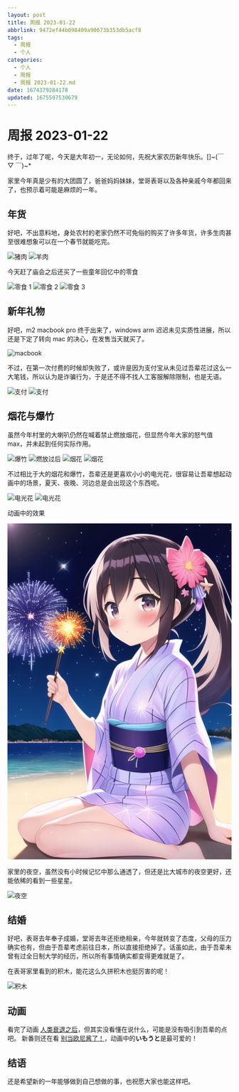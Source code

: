 ```yaml
---
layout: post
title: 周报 2023-01-22
abbrlink: 9472ef44b098409a90673b353db5acf8
tags:
  - 周报
  - 个人
categories:
  - 个人
  - 周报
  - 周报 2023-01-22.md
date: 1674379284178
updated: 1675597530679
---
```


# 周报 2023-01-22

终于，过年了呢，今天是大年初一，无论如何，先祝大家农历新年快乐。\[]\~(￣ ▽ ￣)\~\*

家里今年真是少有的大团圆了，爸爸妈妈妹妹，堂哥表哥以及各种亲戚今年都回来了，也预示着可能是麻烦的一年。

## 年货

好吧，不出意料地，身处农村的老家仍然不可免俗的购买了许多年货，许多生肉甚至很难想象可以在一个春节就能吃完。

![猪肉](https://image-proxy.rxliuli.com/?url=https://lh3.googleusercontent.com/pw/AL9nZEVEksMJMZ4E3W33-3gCDai-wJp6enyIdALU-4mKlNDQ21bHq-kS4Y1QJDTVD1FqI5tq-tooB4I-GTLzX8pMp_-LGU5XFAJSALPsXM14F3L7ews_iA-x2HXano1u6hakGC_o5vlaKOSKyVZm5c38KL8p=w733-h977-no)
![羊肉](https://image-proxy.rxliuli.com/?url=https://lh3.googleusercontent.com/pw/AL9nZEXoYwv86eDA2STgu_iZyN2bllSAhB_60dzincNtB2qENR-XvkbMCUW-AEYf5W0Ci8zb8-hmuIVq47-9L1UtiI9yl3ILCGgKmibtOHziEXDBIBjtJ9VialfvRUtjPFxCvfKIgl44pYdw6q-6A-zy7utP=w733-h977-no)

今天赶了庙会之后还买了一些童年回忆中的零食

![零食 1](https://image-proxy.rxliuli.com/?url=https://lh3.googleusercontent.com/pw/AL9nZEWb5495-EjoVY_X6sGexwQjA6Fu9_zBA2R3GRXsSgG5U0ZkppAmwQUHDtzxdM5jbozKHb0trHXBq0nKui4A5m5hYWVn4A3oQO3YQhGN74nYtFQk8QDscoVyjkGL8C_ehLWouOkLr7DokYvE62wbOsrx=w733-h977-no)
![零食 2](https://image-proxy.rxliuli.com/?url=https://lh3.googleusercontent.com/pw/AL9nZEXkXPKJrgHvIxV2WfawsZp7jIodSpZ2M3kzmtEACZPer62EogUO2LXayxYpGisRGyqB_NXNhR53MQZaMkTJte7Gq_UxMKeMVqzMM09LNkZ8CxlfjKLIMSuffE_jw0uTH5EDSlPdBiIMcVkfY0JVUM9q=w733-h977-no)
![零食 3](https://image-proxy.rxliuli.com/?url=https://lh3.googleusercontent.com/pw/AL9nZEXW1CXJVuFFs7b7jKDLCSNsXgR1wIBnlfRnxDObR52hMXZERJDklmG95vf4Sq7ABZhlt7lH_ngcFtFfypOfCBQYeKRnNUSXcP5t2ddLZDdSNkW3twtEE4MJIQXgDDdo_w-DmwtYnVjulQ05hwqpPmjr=w733-h977-no)

## 新年礼物

好吧，m2 macbook pro 终于出来了，windows arm 迟迟未见实质性进展，所以还是下定了转向 mac 的决心，在发售当天就买了。

![macbook](https://image-proxy.rxliuli.com/?url=https://lh3.googleusercontent.com/pw/AL9nZEXrjqTBd4diW61Tbff1XPotM2X260BoeUqtU4r32pI1iMyCdW-TOgpIx5IGmeyxRijH413U90LGa9w0cc_Y0Fb7nTfyaapLV73PjgkYVUI9FStc5N97kupyf8tqCQJHdTUoD8pk5Sj14AnDvP8bJ6KI=w440-h977-no)

不过，在第一次付费的时候却失败了，或许是因为支付宝从未见过吾辈花过这么一大笔钱，所以认为是诈骗行为，于是还不得不找人工客服解除限制，也是无语。

![支付](https://image-proxy.rxliuli.com/?url=https://lh3.googleusercontent.com/pw/AL9nZEWmMC1JKBHhguOBg8LG30LLC08XV7GMkd5nVj17KR1pPQEOGD48l6k1ZXK-BwzSoJnZQMv7iDicN6eYIpuF4SzIyjtXx1s6uvaWpZSb7fUTWAym5hyKgN71BISr5XEj8pJxJw-sDLSzzLfPiZtUsSEj=w440-h977-no)
![支付](https://image-proxy.rxliuli.com/?url=https://lh3.googleusercontent.com/pw/AL9nZEXQTkMttM9W-VMFF1XRHbIc0Ajg5AGg2ETXZuxov3BZLQ9JbjAaRaeumnOkg5dPpQW3o1Tfla_F7zjn8-uizLX6ZeA_gHBJ3FVb3oYmqcop1khsARHYOERkW2-zmW-gRdolJ9MqpuE5cK7fDTtrRPhn=w440-h977-no)

## 烟花与爆竹

虽然今年村里的大喇叭仍然在喊着禁止燃放烟花，但显然今年大家的怒气值 max，并未起到任何实际作用。

![爆竹](https://image-proxy.rxliuli.com/?url=https://lh3.googleusercontent.com/pw/AL9nZEVSeF18m6yjjYee_1uOyQ17k_0-qAnWBDQAM03WmYaCWn3k5i4UyfxuyoXQmFlSUQGxgGZFvHbGTds2GU1j2d-GZAxa2_m5hEY53BIjjdUYNu75XAj8jtXFsrLzK31E7r3BSeCVXqwNBgKGyuM0bwl3=w733-h977-no)
![燃放过后](https://image-proxy.rxliuli.com/?url=https://lh3.googleusercontent.com/pw/AL9nZEXZrGMandohorFwpzbpUQupsMpJcADMUvLBClCjOa_o9xijHQ7j8i9wulrkhFp58rD7JiZRywC9eJqDR7foVGVPgbOeXhReZ-IdaKqN7KU0skcYXsVZS4y-trirHumAJ-yZ4AWWT63Hre2ealCm3DXy=w1303-h977-no)
![烟花](https://image-proxy.rxliuli.com/?url=https://lh3.googleusercontent.com/pw/AL9nZEXZGXJyQrG_15OMO4BjWlkk4Ypw22z2u1q34RiPJtzLPYY7ekGFT32sz_dvGHKZhoPprHZ5u0KENY4tT43Yfgc7v5RxsS_AcE7rqZwqs3PHOTiFaOdm-cl90RiejobTtxDRg6-HHdilTe88XZTWeoB7=w1528-h978-no)
![烟花](https://image-proxy.rxliuli.com/?url=https://lh3.googleusercontent.com/pw/AL9nZEXkIJrV_H1sEZtS0FWLVjKgu_ws0dmBtpoYrBLDajcnNI7lPds3sGjFZYA1xJ_lsMmx2TOkxHqzbJ22UNSbR-DYf3Kco6KhGRQf2aKkur4-RiJqeFGTju08ShAakVctZL2KbaeikAe3VuzMZ5WdLDc2=w1078-h977-no)

不过相比于大的烟花和爆竹，吾辈还是更喜欢小小的电光花，很容易让吾辈想起动画中的场景，夏天、夜晚、河边总是会出现这个东西呢。

![电光花](https://image-proxy.rxliuli.com/?url=https://lh3.googleusercontent.com/pw/AL9nZEXQ1ZpK5LiZXaASjywr7SNLJPxfD8X1H0BdOVt-u8qG9E_vyMEWp4f-KCr4Xbnc1XaP0oehEM2g-tncixtN743g9M18LYsjri4TFarPIamhSLd3IcdYj_3SDId5Jqr7LQf9x51tg9VxZArP9sk1l8jd=w733-h977-no)
![电光花](https://image-proxy.rxliuli.com/?url=https://lh3.googleusercontent.com/pw/AL9nZEVZTeVYShw8XjXWpjR5Z2XsXnzqL1fGnd0ZhZjjzZ868D3jDz5Rk2f_Sxgh0PJCzXiPLHnmbhbtoWNcyD9-Hle-4QAWYOr7h7bZzc0SbKJSpZnIFD7J98zAo-h8a7k8wIeEeNcNC3auQnYinwBu8yJa=w733-h977-no)

动画中的效果

![电光花](/resources/641cd6cd000241d78d188b0b0da9f6e7.png)

家里的夜空，虽然没有小时候记忆中那么通透了，但还是比大城市的夜空更好，还能依稀的看到一些星星。

![夜空](https://image-proxy.rxliuli.com/?url=https://lh3.googleusercontent.com/pw/AL9nZEU8BSUTHT6KDrXn8DMJzu83221t6hUsakfF01vpB9nAbenPL7w87uXdAubmJOXYfEC8kHFltlJHWCB8Fcyqhuf4h9DrrwNoU_YT0VBe6R7CBAxSLyL-ZPjRHNx7q5m8gpG8eZYb1aCn2bU-6ZjA6zq2=w1303-h977-no)

## 结婚

好吧，表哥去年奉子成婚，堂哥去年还拒绝相亲，今年就转变了态度，父母的压力确实也有，但由于吾辈考虑前往日本，所以直接拒绝掉了。话虽如此，由于吾辈未曾有过全日制大学的经历，所以所有事情确实都变得更难就是了。

在表哥家里看到的积木，能花这么久拼积木也挺厉害的呢！

![积木](https://image-proxy.rxliuli.com/?url=https://lh3.googleusercontent.com/pw/AL9nZEUtcG9UskzHI8f4I26BwwJ-dSiXy1yJEafryw90Qe6uC_0_k_3peBYmSdfmFdOVLNWG51Ck-nNndMbzCGXDh_sPpXH3pe8Bf8FTXfDDk0uN1qIDySieJpx3ufvERwoyW-Y3dHTJEb8W7OHsCMl4za80=w733-h977-no)

## 动画

看完了动画 [人类衰退之后](https://zh.m.wikipedia.org/zh-hk/%E4%BA%BA%E9%A1%9E%E8%A1%B0%E9%80%80%E4%B9%8B%E5%BE%8C)，但其实没看懂在说什么，可能是没有吸引到吾辈的点吧。
新番则还在看 [别当欧尼酱了！](https://zh.m.wikipedia.org/zh-hk/%E5%88%AB%E5%BD%93%E6%AC%A7%E5%B0%BC%E9%85%B1%E4%BA%86%EF%BC%81)，动画中的**いもうと**是最可爱的！

## 结语

还是希望新的一年能够做到自己想做的事，也祝愿大家也能这样吧。

